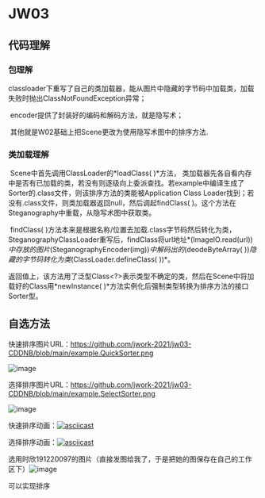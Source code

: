 # JW03

## 代码理解

### 包理解

​	classloader下重写了自己的类加载器，能从图片中隐藏的字节码中加载类，加载失败时抛出ClassNotFoundException异常；

​	encoder提供了封装好的编码和解码方法，就是隐写术；

​	其他就是W02基础上把Scene更改为使用隐写术图中的排序方法.

### 类加载理解

​	Scene中首先调用ClassLoader的*loadClass( )*方法， 类加载器先各自看内存中是否有已加载的类，若没有则逐级向上委派查找。若example中编译生成了Sorter的.class文件，则该排序方法的类能被Application Class Loader找到；若没有.class文件，则类加载器返回null，然后调起findClass( )。这个方法在Steganography中重载，从隐写术图中获取类。

​	findClass( )方法本来是根据名称/位置去加载.class字节码然后转化为类，SteganographyClassLoader重写后，findClass将url地址*(ImageIO.read(url))*中存放的图片*(SteganographyEncoder(img))*中解码出的*(deodeByteArray( ))*隐藏的字节码转化为类*(ClassLoader.defineClass( ))*。

​	返回值上，该方法用了泛型Class<?>表示类型不确定的类，然后在Scene中将加载好的Class用*newInstance( )*方法实例化后强制类型转换为排序方法的接口Sorter型。

## 自选方法

快速排序图片URL：https://github.com/jwork-2021/jw03-CDDNB/blob/main/example.QuickSorter.png

![image](https://github.com/jwork-2021/jw03-CDDNB/blob/main/example.QuickSorter.png)

选择排序图片URL：https://github.com/jwork-2021/jw03-CDDNB/blob/main/example.SelectSorter.png

![image](https://github.com/jwork-2021/jw03-CDDNB/blob/main/example.QuickSorter.png)

快速排序动画：[![asciicast](https://asciinema.org/a/qRBXyyysWVr95pP6yKvtSekaQ.svg)](https://asciinema.org/a/qRBXyyysWVr95pP6yKvtSekaQ)

选择排序动画：[![asciicast](https://asciinema.org/a/VyLbOvvrYejgcAKk9t5eiPMy2.svg)](https://asciinema.org/a/VyLbOvvrYejgcAKk9t5eiPMy2)

选用时欣191220097的图片（直接发图给我了，于是把她的图保存在自己的工作区下）![image](https://github.com/jwork-2021/jw03-CDDNB/blob/main/S191220157/example.SelectSorter.png)

可以实现排序